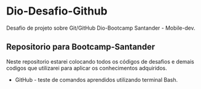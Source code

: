 # Dio-Desafio-Github
Desafio de projeto sobre Git/GitHub Dio-Bootcamp Santander  - Mobile-dev.

## Repositorio para Bootcamp-Santander

Neste repositorio estarei colocando todos os códigos de desafios e demais codigos que utilizarei para aplicar os conhecimentos adquiridos.

- GitHub - teste de comandos aprendidos utilizando terminal Bash.
